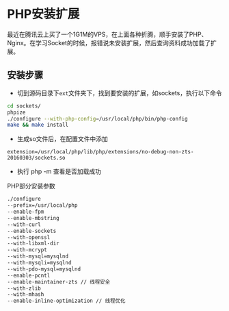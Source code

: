 [^_^]: name=install-PHP-extensions
[^_^]: title=PHP安装扩展
[^_^]: date=2017-06-27
# PHP安装扩展
  最近在腾讯云上买了一个1G1M的VPS，在上面各种折腾，顺手安装了PHP、Nginx。在学习Socket的时候，报错说未安装扩展，然后查询资料成功加载了扩展。

## 安装步骤

- 切到源码目录下`ext`文件夹下，找到要安装的扩展，如sockets，执行以下命令

```sh
cd sockets/
phpize
./configure --with-php-config=/usr/local/php/bin/php-config
make && make install
```

- 生成so文件后，在配置文件中添加
```
extension=/usr/local/php/lib/php/extensions/no-debug-non-zts-20160303/sockets.so
```

- 执行 php -m 查看是否加载成功

PHP部分安装参数
```sh
./configure 
--prefix=/usr/local/php 
--enable-fpm 
--enable-mbstring 
--with-curl 
--enable-sockets 
--with-openssl 
--with-libxml-dir 
--with-mcrypt
--with-mysql=mysqlnd 
--with-mysqli=mysqlnd 
--with-pdo-mysql=mysqlnd 
--enable-pcntl 
--enable-maintainer-zts // 线程安全
--with-zlib 
--with-mhash 
--enable-inline-optimization // 线程优化
```